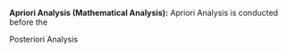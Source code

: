 **Apriori Analysis (Mathematical Analysis):** Apriori Analysis is conducted before the 


Posteriori Analysis